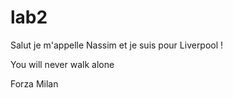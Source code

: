 # lab2
Salut je m'appelle Nassim et je suis pour Liverpool !

You will never walk alone

Forza Milan
